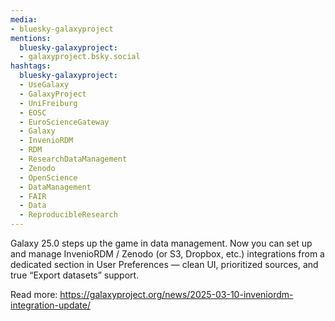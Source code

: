 ```yaml
---
media:
- bluesky-galaxyproject
mentions:
  bluesky-galaxyproject:
  - galaxyproject.bsky.social
hashtags:
  bluesky-galaxyproject:
  - UseGalaxy
  - GalaxyProject
  - UniFreiburg
  - EOSC
  - EuroScienceGateway
  - Galaxy
  - InvenioRDM
  - RDM
  - ResearchDataManagement
  - Zenodo
  - OpenScience
  - DataManagement
  - FAIR
  - Data
  - ReproducibleResearch
---
```

Galaxy 25.0 steps up the game in data management. Now you can set up and manage InvenioRDM / Zenodo (or S3, Dropbox, etc.) integrations from a dedicated section in User Preferences — clean UI, prioritized sources, and true “Export datasets” support.

Read more: https://galaxyproject.org/news/2025-03-10-inveniordm-integration-update/